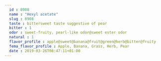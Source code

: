 ```yaml
---
  id : 8908
  name : "Hexyl acetate"
  slug : 8908
  taste : bittersweet taste suggestive of pear
  bitter : 1
  odor : sweet-fruity, pearl-like odor@sweet ester odor
  natural : 1
  flavor_profile : apple@sweet@banana@fruit@green@herb@bitter@fruity
  fema_flavor_profile : Apple, Banana, Grass, Herb, Pear
  date : 2019-03-26T08:47:11+01:00
---
```



